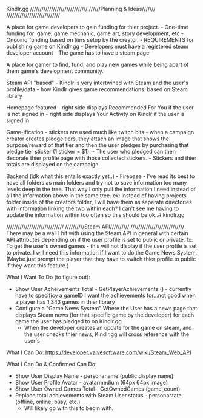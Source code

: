 Kindlr.gg
//////////////////////////////
//////Planning & Ideas///////
////////////////////////////

A place for game developers to gain funding for thier project.
    - One-time funding for: game, game mechanic, game art, story development, etc
    - Ongoing funding based on tiers setup by the creator.
    - REQUIREMENTS for publishing game on Kindlr.gg 
        - Developers must have a registered steam developer account
        - The game has to have a steam page


A place for gamer to find, fund, and play new games while being apart of them game's development community.


Steam API "based"
    - Kindlr is very intertwined with Steam and the user's profile/data
        - how Kindlr gives game recommendations: based on Steam library

Homepage featured
    - right side displays Recommended For You if the user is not signed in
    - right side displays Your Activity on Kindlr if the user is signed in

Game-ification
    - stickers are used much like twitch bits
    - when a campaign creator creates pledge tiers, they attach an image that shows the purpose/reward of that
    tier and then the user pledges by purchasing that pledge tier sticker (1 sticker = $1). 
        - The user who pledged can then decorate thier profile page with those collected stickers.
        - Stickers and thier totals are displayed on the campaign.

Backend (idk what this entails exactly yet..)
    - Firebase
        - I've read its best to have all folders as main folders and try not to save information too many levels deep in the tree. That way I only pull the information I need instead of all the information above in the same tree. ex: instead of having projects folder inside of the creators folder, I will have them as seperate directories with information linking the two within each? I can't see me having to update the information within too often so this should be ok..# kindlr.gg


//////////////////////////////
//////////Steam API//////////
////////////////////////////
There may be a wall I hit with using the Steam API in general with certain API attributes depending on if the user profile is set to public or private. fx: To get the user's owned games - this will not display if the user profile is set to private. I will need this information if I want to do the Game News System. (Maybe just prompt the player that they have to switch thier profile to public if they want this feature.)

What I Want To Do (to figure out):
- Show User Acheivements Total - GetPlayerAchievements () - currently have to specificy a gameID I want the achievements for...not good when a player has 1,343 games in thier library
- Configure a "Game News System" Where the User has a news page that displays Steam news (for that specific game by the developer) for each game the user has pledged to on Kindlr.gg
    - When the developer creates an update for the game on steam, and the user checks thier news, Kindlr.gg will cross reference with the user's 


What I Can Do:
https://developer.valvesoftware.com/wiki/Steam_Web_API


What I Can Do & Confirmed Can Do:
- Show User Display Name - personaname (public display name)
- Show User Profile Avatar - avatarmedium (64px 64px image)
- Show User Owned Games Total - GetOwnedGames (game_count)
- Replace total achievements with Steam User status - personastate (offline, online, busy, etc.)
    - Will likely go with this to begin with.

